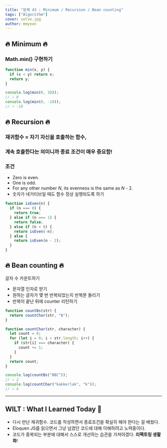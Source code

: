 ```yaml
---
title: "문제 43 : Minimum / Recursion / Bean counting"
tags: ["Algorithm"]
cover: solve.jpg
author: mmyeon
---
```


## 🔥 Minimum 🔥

### Math.min() 구현하기

```js
function min(x, y) {
  if (x < y) return x;
  return y;
}

console.log(min(0, 10));
// → 0
console.log(min(0, -10));
// → -10
```

## 🔥 Recursion 🔥

### 재귀함수 = 자기 자신을 호출하는 함수, <br>

### 계속 호출한다는 의미니까 종료 조건이 매우 중요함!

### 조건

- Zero is even.
- One is odd.
- For any other number *N*, its evenness is the same as *N* - 2.
- 숫자가 네거티브일 때도 함수 정상 실행되도록 하기

```js
function isEven(n) {
  if (n === 0) {
    return true;
  } else if (n === 1) {
    return false;
  } else if (n < 0) {
    return isEven(-n);
  } else {
    return isEven(n - 2);
  }
}
```

## 🔥 Bean counting 🔥

글자 수 카운트하기

- 문자열 인자로 받기
- 원하는 글자가 몇 번 반복되었는지 반복문 돌리기
- 반복이 끝난 뒤에 counter 리턴하기

```js
function countBs(str) {
  return countChar(str, "B");
}

function countChar(str, character) {
  let count = 0;
  for (let i = 0; i < str.length; i++) {
    if (str[i] === character) {
      count += 1;
    }
  }
  return count;
}

console.log(countBs("BBC"));
// → 2
console.log(countChar("kakkerlak", "k"));
// → 4
```

---

## WILT : What I Learned Today 🤔

- 다시 만난 재귀함수. 코드를 작성하면서 종료조건을 확실히 해야 한다는 걸 배웠다.
- Eloquen JS를 읽으면서 그냥 넘겼던 코드에 대해 이해하려고 노력중이다.
- 코드가 중복되는 부분에 대해서 스스로 개선하는 습관을 가져야겠다. <b>리팩토링 생활화</b>!

